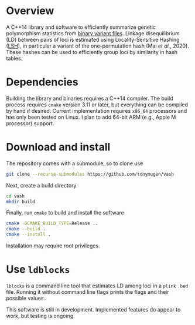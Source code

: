 # Overview

A C++14 library and software to efficiently summarize genetic polymorphism statistics from [binary variant files](https://www.cog-genomics.org/plink/1.9/input#bed). Linkage disequilibrium (LD) between pairs of loci is estimated using Locality-Sensitive Hashing ([LSH](https://en.wikipedia.org/wiki/Locality-sensitive_hashing)), in particular a variant of the one-permutation hash (Mai _et al._, 2020). These hashes can be used to efficiently group loci by similarity in hash tables.

# Dependencies

Building the library and binaries requires a C++14 compiler. The build process requires `cmake` version 3.11 or later, but everything can be compiled by hand if desired. Current implementation requires `x86_64` processors and has only been tested on Linux. I plan to add 64-bit ARM (e.g., Apple M processor) support.

# Download and install

The repository comes with a submodule, so to clone use

```sh
git clone --recurse-submodules https://github.com/tonymugen/vash
```
Next, create a build directory

```sh
cd vash
mkdir build
```
Finally, run `cmake` to build and install the software

```sh
cmake -DCMAKE_BUILD_TYPE=Release ..
cmake --build .
cmake --install .
```
Installation may require root privileges.

# Use `ldblocks`

`lblocks` is a command line tool that estimates LD among loci in a `plink` `.bed` file. Running it without command line flags prints the flags and their possible values.

This software is still in development. Implemented features do appear to work, but testing is ongoing.
